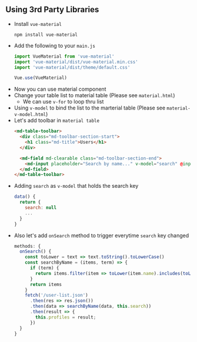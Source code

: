 Using 3rd Party Libraries
------------

* Install `vue-material`
  ```
  npm install vue-material
  ```
* Add the following to your `main.js`
  ```javascript
  import VueMaterial from 'vue-material'
  import 'vue-material/dist/vue-material.min.css'
  import 'vue-material/dist/theme/default.css'

  Vue.use(VueMaterial)
  ```
* Now you can use material component
* Change your table list to material table (Please see `material.html`)
  - We can use `v-for` to loop thru list
* Using `v-model` to bind the list to the marterial table (Please see `material-v-model.html`)
* Let's add toolbar in `material table`
  ```html
  <md-table-toolbar>
    <div class="md-toolbar-section-start">
      <h1 class="md-title">Users</h1>
    </div>

    <md-field md-clearable class="md-toolbar-section-end">
      <md-input placeholder="Search by name..." v-model="search" @input="onSearch"  />
    </md-field>
  </md-table-toolbar>
  ```
* Adding `search` as `v-model` that holds the search key
  ```javascript
  data() {
    return {
      search: null
      ...
    }
  }
  ```
* Also let's add `onSearch` method to trigger everytime `search` key changed
  ```javascript
  methods: {
    onSearch() {
      const toLower = text => text.toString().toLowerCase()
      const searchByName = (items, term) => {
        if (term) {
          return items.filter(item => toLower(item.name).includes(toLower(term)))
        }
        return items
      }
      fetch('/user-list.json')
        .then(res => res.json())
        .then(data => searchByName(data, this.search))
        .then(result => {
          this.profiles = result;
        })
    }
  }
  ```
